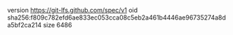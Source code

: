 version https://git-lfs.github.com/spec/v1
oid sha256:f809c782efd6ae833ec053cca08c5eb2a461b4446ae96735274a8da5bf2ca214
size 6486
